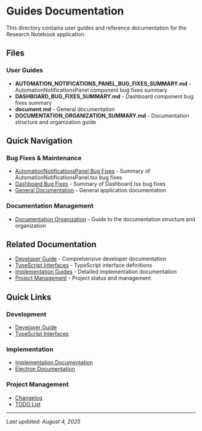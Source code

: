 # Guides Documentation

This directory contains user guides and reference documentation for the Research Notebook application.

## Files

### User Guides
- **AUTOMATION_NOTIFICATIONS_PANEL_BUG_FIXES_SUMMARY.md** - AutomationNotificationsPanel component bug fixes summary
- **DASHBOARD_BUG_FIXES_SUMMARY.md** - Dashboard component bug fixes summary
- **document.md** - General documentation
- **DOCUMENTATION_ORGANIZATION_SUMMARY.md** - Documentation structure and organization guide

## Quick Navigation

### Bug Fixes & Maintenance
- [AutomationNotificationsPanel Bug Fixes](AUTOMATION_NOTIFICATIONS_PANEL_BUG_FIXES_SUMMARY.md) - Summary of AutomationNotificationsPanel.tsx bug fixes
- [Dashboard Bug Fixes](DASHBOARD_BUG_FIXES_SUMMARY.md) - Summary of Dashboard.tsx bug fixes
- [General Documentation](document.md) - General application documentation

### Documentation Management
- [Documentation Organization](DOCUMENTATION_ORGANIZATION_SUMMARY.md) - Guide to the documentation structure and organization

## Related Documentation

- [Developer Guide](../DEVELOPER_GUIDE.md) - Comprehensive developer documentation
- [TypeScript Interfaces](../TYPESCRIPT_INTERFACES.md) - TypeScript interface definitions
- [Implementation Guides](../implementation/) - Detailed implementation documentation
- [Project Management](../project-management/) - Project status and management

## Quick Links

### Development
- [Developer Guide](../DEVELOPER_GUIDE.md)
- [TypeScript Interfaces](../TYPESCRIPT_INTERFACES.md)

### Implementation
- [Implementation Documentation](../implementation/)
- [Electron Documentation](../electron/)

### Project Management
- [Changelog](../project-management/CHANGELOG.md)
- [TODO List](../project-management/TODO.md)

---

*Last updated: August 4, 2025* 